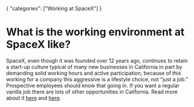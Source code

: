 {
    "categories": ["Working at SpaceX"]
}

# What is the working environment at SpaceX like?

SpaceX, even though it was founded over 12 years ago, continues to retain a start-up culture typical of many new businesses in California in part by demanding solid working hours and active participation, because of this working for a company this aggressive is a lifestyle choice, not "just a job." Prospective employees should know that going in. If you want a regular vanilla job there are lots of other opportunities in California. Read more about it [here](http://redd.it/28haty/is_there_any_truth_to_the_idea_that_spacex_pays/) and [here](http://redd.it/25ixxq/is_spacex_working_environment_toxic/).

